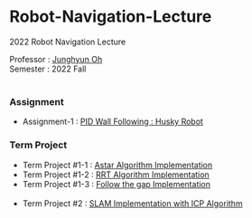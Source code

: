 # Robot-Navigation-Lecture
2022 Robot Navigation Lecture

Professor : [Junghyun Oh](http://robotailab.net/people/junghyunoh.html)<br>
Semester : 2022 Fall
<br><br>

### Assignment
* Assignment-1 : [PID Wall Following : Husky Robot](https://github.com/Lee-JaeWon/Robot-Navigation-Lecture/blob/main/wall_following_assignment/python/wall_follower.py)<br>

### Term Project
* Term Project #1-1 : [Astar Algorithm Implementation](https://github.com/Lee-JaeWon/Robot-Navigation-Lecture/blob/main/Astar%2CRRT/astar_planner.py)
* Term Project #1-2 : [RRT Algorithm Implementation](https://github.com/Lee-JaeWon/Robot-Navigation-Lecture/blob/main/Astar%2CRRT/rrt_planner.py)
* Term Project #1-3 : [Follow the gap Implementation](https://github.com/Lee-JaeWon/Robot-Navigation-Lecture/blob/main/f1tenth-riders-HW/pkg/src/pkg/drivers_HW.py)
<br><br>
* Term Project #2 : [SLAM Implementation with ICP Algorithm]()
